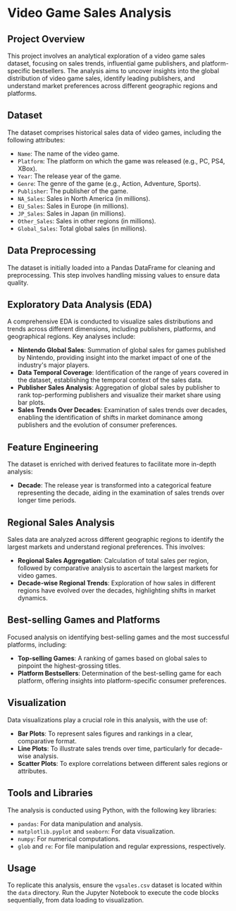 # Video Game Sales Analysis

## Project Overview
This project involves an analytical exploration of a video game sales dataset, focusing on sales trends, influential game publishers, and platform-specific bestsellers. The analysis aims to uncover insights into the global distribution of video game sales, identify leading publishers, and understand market preferences across different geographic regions and platforms.

## Dataset
The dataset comprises historical sales data of video games, including the following attributes:

- `Name`: The name of the video game.
- `Platform`: The platform on which the game was released (e.g., PC, PS4, XBox).
- `Year`: The release year of the game.
- `Genre`: The genre of the game (e.g., Action, Adventure, Sports).
- `Publisher`: The publisher of the game.
- `NA_Sales`: Sales in North America (in millions).
- `EU_Sales`: Sales in Europe (in millions).
- `JP_Sales`: Sales in Japan (in millions).
- `Other_Sales`: Sales in other regions (in millions).
- `Global_Sales`: Total global sales (in millions).

## Data Preprocessing
The dataset is initially loaded into a Pandas DataFrame for cleaning and preprocessing. This step involves handling missing values to ensure data quality.

## Exploratory Data Analysis (EDA)
A comprehensive EDA is conducted to visualize sales distributions and trends across different dimensions, including publishers, platforms, and geographical regions. Key analyses include:

- **Nintendo Global Sales**: Summation of global sales for games published by Nintendo, providing insight into the market impact of one of the industry's major players.
- **Data Temporal Coverage**: Identification of the range of years covered in the dataset, establishing the temporal context of the sales data.
- **Publisher Sales Analysis**: Aggregation of global sales by publisher to rank top-performing publishers and visualize their market share using bar plots.
- **Sales Trends Over Decades**: Examination of sales trends over decades, enabling the identification of shifts in market dominance among publishers and the evolution of consumer preferences.

## Feature Engineering
The dataset is enriched with derived features to facilitate more in-depth analysis:

- **Decade**: The release year is transformed into a categorical feature representing the decade, aiding in the examination of sales trends over longer time periods.

## Regional Sales Analysis
Sales data are analyzed across different geographic regions to identify the largest markets and understand regional preferences. This involves:

- **Regional Sales Aggregation**: Calculation of total sales per region, followed by comparative analysis to ascertain the largest markets for video games.
- **Decade-wise Regional Trends**: Exploration of how sales in different regions have evolved over the decades, highlighting shifts in market dynamics.

## Best-selling Games and Platforms
Focused analysis on identifying best-selling games and the most successful platforms, including:

- **Top-selling Games**: A ranking of games based on global sales to pinpoint the highest-grossing titles.
- **Platform Bestsellers**: Determination of the best-selling game for each platform, offering insights into platform-specific consumer preferences.

## Visualization
Data visualizations play a crucial role in this analysis, with the use of:

- **Bar Plots**: To represent sales figures and rankings in a clear, comparative format.
- **Line Plots**: To illustrate sales trends over time, particularly for decade-wise analysis.
- **Scatter Plots**: To explore correlations between different sales regions or attributes.

## Tools and Libraries
The analysis is conducted using Python, with the following key libraries:

- `pandas`: For data manipulation and analysis.
- `matplotlib.pyplot` and `seaborn`: For data visualization.
- `numpy`: For numerical computations.
- `glob` and `re`: For file manipulation and regular expressions, respectively.

## Usage
To replicate this analysis, ensure the `vgsales.csv` dataset is located within the `data` directory. Run the Jupyter Notebook to execute the code blocks sequentially, from data loading to visualization.
